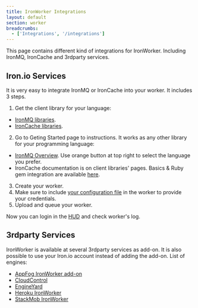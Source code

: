 ```yaml
---
title: IronWorker Integrations
layout: default
section: worker
breadcrumbs:
  - ['Integrations', '/integrations']
---
```


This page contains different kind of integrations for IronWorker.
Including IronMQ, IronCache and 3rdparty services.

## Iron.io Services

It is very easy to integrate IronMQ or IronCache into your worker. It includes 3 steps.

1. Get the client library for your language:
  * [IronMQ libraries](/mq/libraries).
  * [IronCache libraries](/cache/reference/libraries).
2. Go to Geting Started page to instructions. It works as any other library for your programming language:
  * [IronMQ Overview](/mq). Use orange button at top right to select the language you prefer.
  * IronCache documentation is on client libraries' pages. Basics & Ruby gem integration are available [here](/cache).
3. Create your worker.
4. Make sure to include [your configuration file](/worker/reference/configuration) in the worker to provide your credentials.
5. Upload and queue your worker.

Now you can login in the [HUD](https://hud.iron.io) and check worker's log.


## 3rdparty Services

IronWorker is available at several 3rdparty services as add-on.
It is also possible to use your Iron.io account instead of adding the add-on.
List of engines:

* [AppFog IronWorker add-on](https://docs.appfog.com/add-ons/ironworker)
* [CloudControl](https://www.cloudcontrol.com/documentation/add-ons/ironworker)
* [EngineYard](http://www.engineyard.com/partner/ironworker)
* [Heroku IronWorker](https://addons.heroku.com/iron_worker)
* [StackMob IronWorker](https://marketplace.stackmob.com/module/iron-worker)
